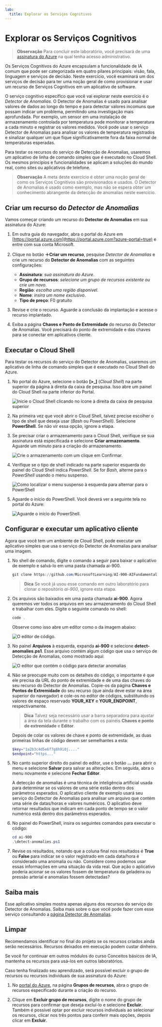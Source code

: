 ```yaml
---
lab:
  title: Explorar os Serviços Cognitivos
---
```


# <a name="explore-cognitive-services"></a>Explorar os Serviços Cognitivos

> **Observação** Para concluir este laboratório, você precisará de uma [assinatura do Azure](https://azure.microsoft.com/free?azure-portal=true) na qual tenha acesso administrativo.

Os Serviços Cognitivos do Azure encapsulam a funcionalidade de IA comum que pode ser categorizada em quatro pilares principais: visão, fala, linguagem e serviços de decisão. Neste exercício, você examinará um dos serviços de decisão para ter uma noção geral de como provisionar e usar um recurso de Serviços Cognitivos em um aplicativo de software.

O serviço cognitivo específico que você vai explorar neste exercício é o *Detector de Anomalias*. O Detector de Anomalias é usado para analisar valores de dados ao longo do tempo e para detectar valores incomuns que possam indicar um problema, permitindo uma investigação mais aprofundada. Por exemplo, um sensor em uma instalação de armazenamento controlada por temperatura pode monitorar a temperatura a cada minuto e registrar os valores medidos. Você pode usar o serviço Detector de Anomalias para analisar os valores de temperatura registrados e sinalizar qualquer um que fique significativamente fora da faixa normal de temperaturas esperadas.

Para testar os recursos do serviço de Detecção de Anomalias, usaremos um aplicativo de linha de comando simples que é executado no Cloud Shell. Os mesmos princípios e funcionalidades se aplicam a soluções do mundo real, como sites ou aplicativos de telefone.

> **Observação** A meta deste exercício é obter uma noção geral de como os Serviços Cognitivos são provisionados e usados. O Detector de Anomalias é usado como exemplo, mas não se espera obter um conhecimento abrangente da detecção de anomalias neste exercício.

## <a name="create-an-anomaly-detector-resource"></a>Criar um recurso do *Detector de Anomalias*

Vamos começar criando um recurso do **Detector de Anomalias** em sua assinatura do Azure:

1. Em outra guia do navegador, abra o portal do Azure em [https://portal.azure.com](https://portal.azure.com?azure-portal=true) e entre com sua conta Microsoft.

1. Clique no botão **&#65291;Criar um recurso**, pesquise *Detector de Anomalias* e crie um recurso do **Detector de Anomalias** com as seguintes configurações:
    - **Assinatura**: *sua assinatura do Azure*.
    - **Grupo de recursos**: *selecione um grupo de recursos existente ou crie um novo*.
    - **Região**: *escolha uma região disponível*.
    - **Nome**: *insira um nome exclusivo*.
    - **Tipo de preço**: F0 gratuito

1. Revise e crie o recurso. Aguarde a conclusão da implantação e acesse o recurso implantado.

1. Exiba a página **Chaves e Ponto de Extremidade** do recurso do Detector de Anomalias. Você precisará do ponto de extremidade e das chaves para se conectar em aplicativos cliente.

## <a name="run-cloud-shell"></a>Executar o Cloud Shell

Para testar os recursos do serviço do Detector de Anomalias, usaremos um aplicativo de linha de comando simples que é executado no Cloud Shell do Azure.

1. No portal do Azure, selecione o botão **[>_]** (*Cloud Shell*) na parte superior da página à direita da caixa de pesquisa. Isso abre um painel do Cloud Shell na parte inferior do Portal.

    ![Inicie o Cloud Shell clicando no ícone à direita da caixa de pesquisa superior](media/anomaly-detector/powershell-portal-guide-1.png)

1. Na primeira vez que você abrir o Cloud Shell, talvez precise escolher o tipo de shell que deseja usar (*Bash* ou *PowerShell).* Selecione **PowerShell**. Se não vir essa opção, ignore a etapa.  

1. Se precisar criar o armazenamento para o Cloud Shell, verifique se sua assinatura está especificada e selecione **Criar armazenamento**. Aguarde um minuto para a criação do armazenamento.

    ![Crie o armazenamento com um clique em Confirmar.](media/anomaly-detector/powershell-portal-guide-2.png)

1. Verifique se o tipo de shell indicado na parte superior esquerda do painel do Cloud Shell indica *PowerShell*. Se for *Bash*, alterne para o *PowerShell* usando o menu suspenso.

    ![Como localizar o menu suspenso à esquerda para alternar para o PowerShell](media/anomaly-detector/powershell-portal-guide-3.png)

1. Aguarde o início do PowerShell. Você deverá ver a seguinte tela no portal do Azure:  

    ![Aguarde o início do PowerShell.](media/anomaly-detector/powershell-prompt.png)

## <a name="configure-and-run-a-client-application"></a>Configurar e executar um aplicativo cliente

Agora que você tem um ambiente de Cloud Shell, pode executar um aplicativo simples que usa o serviço do Detector de Anomalias para analisar uma imagem.

1. No shell de comando, digite o comando a seguir para baixar o aplicativo de exemplo e salvá-lo em uma pasta chamada ai-900.

    ```PowerShell
    git clone https://github.com/MicrosoftLearning/AI-900-AIFundamentals ai-900
    ```

    >**Dica** Se você já usou esse comando em outro laboratório para clonar o repositório *ai-900*, ignore esta etapa.

1. Os arquivos são baixados em uma pasta chamada **ai-900**. Agora queremos ver todos os arquivos em seu armazenamento do Cloud Shell e trabalhar com eles. Digite o seguinte comando no shell:

     ```PowerShell
    code .
    ```

    Observe como isso abre um editor como o da imagem abaixo: 

    ![O editor de código.](media/anomaly-detector/powershell-portal-guide-4.png)

1. No painel **Arquivos** à esquerda, expanda **ai-900** e selecione **detect-anomalies.ps1**. Esse arquivo contém algum código que usa o serviço de Detecção de Anomalias, como mostrado aqui:

    ![O editor que contém o código para detectar anomalias](media/anomaly-detector/detect-anomalies-code.png)

1. Não se preocupe muito com os detalhes do código, o importante é que ele precisa da URL do ponto de extremidade e de uma das chaves do seu recurso do Detector de Anomalias. Copie-os da página **Chaves e Pontos de Extremidade** do seu recurso (que ainda deve estar na área superior do navegador) e cole-os no editor de códigos, substituindo os valores de espaço reservado **YOUR_KEY** e **YOUR_ENDPOINT**, respectivamente.

    > **Dica** Talvez seja necessário usar a barra separadora para ajustar a área da tela durante o trabalho com os painéis **Chaves e ponto de extremidade** e **Editor**.

    Depois de colar os valores de chave e ponto de extremidade, as duas primeiras linhas de código devem ser semelhantes a esta:

    ```PowerShell
    $key="1a2b3c4d5e6f7g8h9i0j...."    
    $endpoint="https..."
    ```

1. No canto superior direito do painel do editor, use o botão **...** para abrir o menu e selecione **Salvar** para salvar as alterações. Em seguida, abra o menu novamente e selecione **Fechar Editor**.

    A detecção de anomalias é uma técnica de inteligência artificial usada para determinar se os valores de uma série estão dentro dos parâmetros esperados. O aplicativo cliente de exemplo usará seu serviço do Detector de Anomalias para analisar um arquivo que contém uma série de datas/horas e valores numéricos. O aplicativo deve retornar resultados que indicam em cada ponto de tempo se o valor numérico está dentro dos parâmetros esperados.

1. No painel do PowerShell, insira os seguintes comandos para executar o código:

    ```PowerShell
    cd ai-900
    .\detect-anomalies.ps1
    ```

1. Revise os resultados, notando que a coluna final nos resultados é **True** ou **False** para indicar se o valor registrado em cada data/hora é considerado uma anomalia ou não. Considere como podemos usar essas informações em uma situação da vida real. Que ação o aplicativo poderia acionar se os valores fossem de temperatura da geladeira ou pressão arterial e anomalias fossem detectadas?  

## <a name="learn-more"></a>Saiba mais

Esse aplicativo simples mostra apenas alguns dos recursos do serviço do Detector de Anomalias. Saiba mais sobre o que você pode fazer com esse serviço consultando a [página Detector de Anomalias](https://azure.microsoft.com/services/cognitive-services/anomaly-detector/).

## <a name="clean-up"></a>Limpar

Recomendamos identificar no final do projeto se os recursos criados ainda serão necessários. Recursos deixados em execução podem custar dinheiro. 

Se você for continuar em outros módulos do curso Conceitos básicos de IA, mantenha os recursos para usá-los em outros laboratórios.

Caso tenha finalizado seu aprendizado, será possível excluir o grupo de recursos ou recursos individuais de sua assinatura do Azure:

1. No [portal do Azure](https://portal.azure.com/), na página **Grupos de recursos**, abra o grupo de recursos especificado durante a criação do recurso.

2. Clique em **Excluir grupo de recursos**, digite o nome do grupo de recursos para confirmar que deseja excluí-lo e selecione **Excluir**. Também é possível optar por excluir recursos individuais ao selecionar os recursos, clicar nos três pontos para conferir mais opções, depois clicar em **Excluir**.